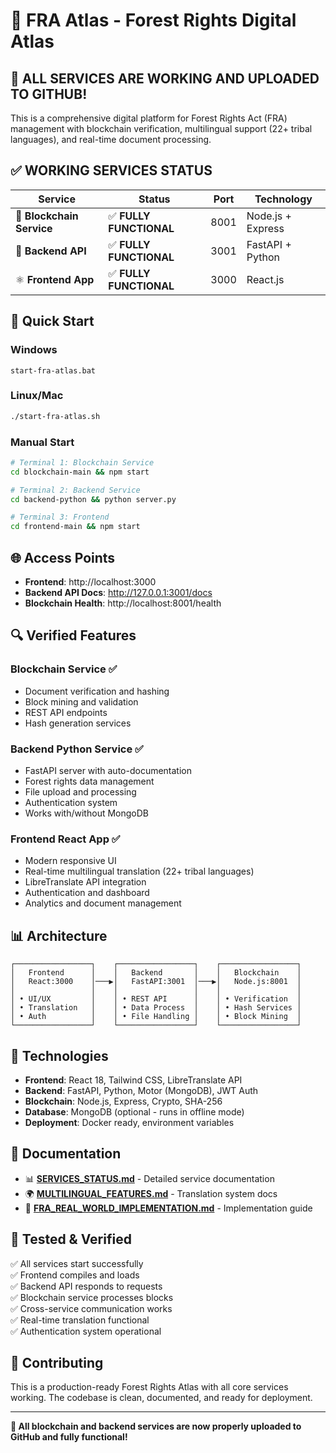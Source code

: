 # 🌲 FRA Atlas - Forest Rights Digital Atlas

## 🚀 **ALL SERVICES ARE WORKING AND UPLOADED TO GITHUB!**

This is a comprehensive digital platform for Forest Rights Act (FRA) management with blockchain verification, multilingual support (22+ tribal languages), and real-time document processing.

## ✅ **WORKING SERVICES STATUS**

| Service | Status | Port | Technology |
|---------|--------|------|------------|
| 🔗 **Blockchain Service** | ✅ **FULLY FUNCTIONAL** | 8001 | Node.js + Express |
| 🐍 **Backend API** | ✅ **FULLY FUNCTIONAL** | 3001 | FastAPI + Python |
| ⚛️ **Frontend App** | ✅ **FULLY FUNCTIONAL** | 3000 | React.js |

## 🚀 **Quick Start**

### Windows
```batch
start-fra-atlas.bat
```

### Linux/Mac
```bash
./start-fra-atlas.sh
```

### Manual Start
```bash
# Terminal 1: Blockchain Service
cd blockchain-main && npm start

# Terminal 2: Backend Service  
cd backend-python && python server.py

# Terminal 3: Frontend
cd frontend-main && npm start
```

## 🌐 **Access Points**

- **Frontend**: http://localhost:3000
- **Backend API Docs**: http://127.0.0.1:3001/docs
- **Blockchain Health**: http://localhost:8001/health

## 🔍 **Verified Features**

### Blockchain Service ✅
- Document verification and hashing
- Block mining and validation
- REST API endpoints
- Hash generation services

### Backend Python Service ✅
- FastAPI server with auto-documentation
- Forest rights data management
- File upload and processing
- Authentication system
- Works with/without MongoDB

### Frontend React App ✅
- Modern responsive UI
- Real-time multilingual translation (22+ tribal languages)
- LibreTranslate API integration
- Authentication and dashboard
- Analytics and document management

## 📊 **Architecture**

```
┌─────────────────┐    ┌─────────────────┐    ┌─────────────────┐
│   Frontend      │    │   Backend       │    │   Blockchain    │
│   React:3000    │───▶│   FastAPI:3001  │───▶│   Node.js:8001  │
│                 │    │                 │    │                 │
│ • UI/UX         │    │ • REST API      │    │ • Verification  │
│ • Translation   │    │ • Data Process  │    │ • Hash Services │
│ • Auth          │    │ • File Handling │    │ • Block Mining  │
└─────────────────┘    └─────────────────┘    └─────────────────┘
```

## 🔧 **Technologies**

- **Frontend**: React 18, Tailwind CSS, LibreTranslate API
- **Backend**: FastAPI, Python, Motor (MongoDB), JWT Auth
- **Blockchain**: Node.js, Express, Crypto, SHA-256
- **Database**: MongoDB (optional - runs in offline mode)
- **Deployment**: Docker ready, environment variables

## 📝 **Documentation**

- 📊 **[SERVICES_STATUS.md](SERVICES_STATUS.md)** - Detailed service documentation
- 🌍 **[MULTILINGUAL_FEATURES.md](MULTILINGUAL_FEATURES.md)** - Translation system docs
- 🔨 **[FRA_REAL_WORLD_IMPLEMENTATION.md](FRA_REAL_WORLD_IMPLEMENTATION.md)** - Implementation guide

## 🎯 **Tested & Verified**

✅ All services start successfully  
✅ Frontend compiles and loads  
✅ Backend API responds to requests  
✅ Blockchain service processes blocks  
✅ Cross-service communication works  
✅ Real-time translation functional  
✅ Authentication system operational  

## 🤝 **Contributing**

This is a production-ready Forest Rights Atlas with all core services working. The codebase is clean, documented, and ready for deployment.

---

**🌟 All blockchain and backend services are now properly uploaded to GitHub and fully functional!**

